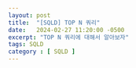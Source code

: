 ```yaml
---
layout: post
title:  "[SQLD] TOP N 쿼리"
date:   2024-02-27 11:20:00 -0500
excerpt: "TOP N 쿼리에 대해서 알아보자"
tags: SQLD
category : [ SQLD ]
---
```


